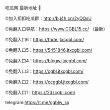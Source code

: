 吃瓜网 最新地址 👋 

⏰加入扣扣吃瓜群：http://b.j4h.cn/2yQQsU

⏰免翻入口导航：https://www.CGBL15.cc/  （最新）

⏰免翻入口6：https://fhde.jtxcgbl.com/

⏰免翻入口5：https://5451846.jtxcgbl.com/

⏰免翻入口4：https://blcgw.jtxcgbl.com/

⏰免翻入口3：https://cgbl.jtxcgbl.com/

⏰免翻入口2：https://ccggbl.jtxcgbl.com/

⏰免翻入口1：https://2dzcgbl.com/

telegram:https://t.me/cgblw_sq


